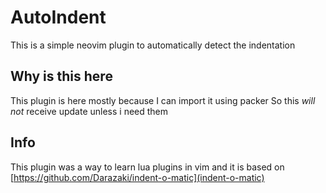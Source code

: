 # AutoIndent
This is a simple neovim plugin to automatically detect the indentation

## Why is this here
This plugin is here mostly because I can import it using packer
So this *will not* receive update unless i need them

## Info
This plugin was a way to learn lua plugins in vim and it is based on [https://github.com/Darazaki/indent-o-matic](indent-o-matic)
